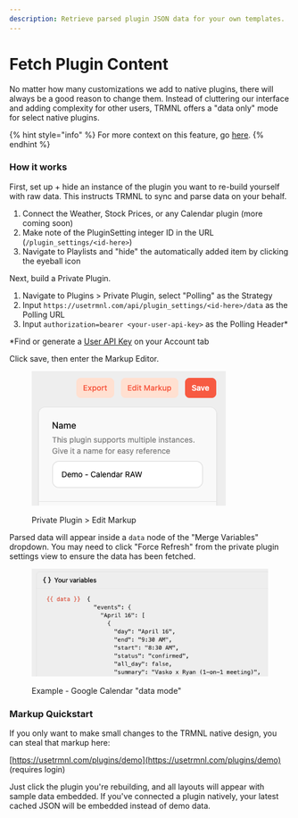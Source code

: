 ```yaml
---
description: Retrieve parsed plugin JSON data for your own templates.
---
```


# Fetch Plugin Content

No matter how many customizations we add to native plugins, there will always be a good reason to change them. Instead of cluttering our interface and adding complexity for other users, TRMNL offers a "data only" mode for select native plugins.

{% hint style="info" %}
For more context on this feature, go [here](https://usetrmnl.com/blog/calendar-hackathon).
{% endhint %}

### How it works

First, set up + hide an instance of the plugin you want to re-build yourself with raw data. This instructs TRMNL to sync and parse data on your behalf.

1. Connect the Weather, Stock Prices, or any Calendar plugin (more coming soon)
2. Make note of the PluginSetting integer ID in the URL (`/plugin_settings/<id-here>`)
3. Navigate to Playlists and "hide" the automatically added item by clicking the eyeball icon

Next, build a Private Plugin.

1. Navigate to Plugins > Private Plugin, select "Polling" as the Strategy
2. Input `https://usetrmnl.com/api/plugin_settings/<id-here>/data` as the Polling URL
3. Input `authorization=bearer <your-user-api-key>`  as the Polling Header\*

\*Find or generate a [User API Key](https://help.usetrmnl.com/en/articles/11195228-user-level-api-keys) on your Account tab

Click save, then enter the Markup Editor.&#x20;

<figure><img src="../.gitbook/assets/trmnl-data-mode-edit-markup.png" alt=""><figcaption><p>Private Plugin > Edit Markup</p></figcaption></figure>

Parsed data will appear inside a `data` node of the "Merge Variables" dropdown. You may need to click "Force Refresh" from the private plugin settings view to ensure the data has been fetched.

<figure><img src="../.gitbook/assets/trmnl-merger-variables-calendar-raw-data.png" alt=""><figcaption><p>Example - Google Calendar "data mode"</p></figcaption></figure>

### Markup Quickstart

If you only want to make small changes to the TRMNL native design, you can steal that markup here:

[https://usetrmnl.com/plugins/demo](https://usetrmnl.com/plugins/demo) (requires login)

Just click the plugin you're rebuilding, and all layouts will appear with sample data embedded. If you've connected a plugin natively, your latest cached JSON will be embedded instead of demo data.
